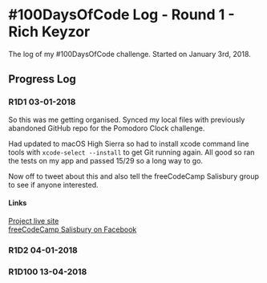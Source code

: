 # #100DaysOfCode Log - Round 1 - Rich Keyzor

The log of my #100DaysOfCode challenge. Started on January 3rd, 2018.

## Progress Log

### R1D1 03-01-2018
So this was me getting organised. Synced my local files with previously abandoned GitHub repo for the Pomodoro Clock challenge.

Had updated to macOS High Sierra so had to install xcode command line tools with `xcode-select --install` to get Git running again.
All good so ran the tests on my app and passed 15/29 so a long way to go.

Now off to tweet about this and also tell the freeCodeCamp Salisbury group to see if anyone interested.

#### Links
[Project live site](http://webdevri.ch/fcc-pomodoro-clock/)  
[freeCodeCamp Salisbury on Facebook](https://www.facebook.com/groups/free.code.camp.salisbury/)

### R1D2 04-01-2018


  
  
  
  
### R1D100 13-04-2018
